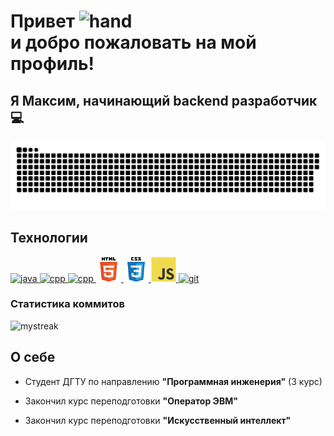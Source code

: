<div class="header">
  <h1>
  <b>Привет <img src="https://user-images.githubusercontent.com/18350557/176309783-0785949b-9127-417c-8b55-ab5a4333674e.gif" alt="hand"></img>
    <br>и добро пожаловать на мой профиль!</b>
  </h1>
  <h2><b>Я Максим, начинающий backend разработчик 💻</b></h2>
  <p align="center">
   <img width="600" src="github-snake.svg" alt="snake"/>
  </p>
</div>
<div class="techs">
  <h2>Технологии</h2>
  <a href="https://www.java.com/" target="_blank"> <img src="https://www.svgrepo.com/show/452234/java.svg" alt="java" width="40" height="40"/> </a>
  <a href="https://cplusplus.com/" target="_blank"> <img src="https://www.svgrepo.com/show/373527/cpp2.svg" alt="cpp" width="40" height="40"/> </a>
  <a href="https://www.python.org/" target="_blank"> <img src="https://www.svgrepo.com/show/452091/python.svg" alt="cpp" width="40" height="40"/> </a>
  <a href="https://www.w3.org/html/" target="_blank"> <img src="https://raw.githubusercontent.com/devicons/devicon/master/icons/html5/html5-original-wordmark.svg" alt="html5" width="40" height="40"/> </a>
  <a href="https://www.w3schools.com/css/" target="_blank"> <img src="https://raw.githubusercontent.com/devicons/devicon/master/icons/css3/css3-original-wordmark.svg" alt="css3" width="40" height="40"/> </a>
  <a href="https://developer.mozilla.org/en-US/docs/Web/JavaScript" target="_blank"> <img src="https://raw.githubusercontent.com/devicons/devicon/master/icons/javascript/javascript-original.svg" alt="javascript"     width="40" height="40"/> </a>
  <a href="https://git-scm.com/" target="_blank"> <img src="https://www.vectorlogo.zone/logos/git-scm/git-scm-icon.svg" alt="git" width="40" height="40"/> </a>
</div>
<div class="join-stats">
  <h3>Статистика коммитов</h3>
  <img src="https://github-readme-streak-stats.herokuapp.com/?user=duahifnv&theme=tokyonight" alt="mystreak"/>
</div>

<div class="bio-text">
  <h2>О себе</h2>
  <ul>
    <li><p>Студент ДГТУ по направлению <b>"Программная инженерия"</b> (3 курс)</p></li>
    <li><p>Закончил курс переподготовки <b>"Оператор ЭВМ"</b></p></li>
    <li><p>Закончил курс переподготовки <b>"Искусственный интеллект"</b></p></li>
  </ul>
</div>
